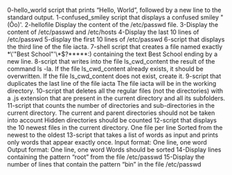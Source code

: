 0-hello_world script that prints “Hello, World”, followed by a new line to the standard output.
1-confused_smiley script that displays a confused smiley "(Ôo)'.
2-hellofile Display the content of the /etc/passwd file.
3-Display the content of /etc/passwd and /etc/hosts
4-Display the last 10 lines of /etc/passwd
5-display the first 10 lines of /etc/passwd
6-script that displays the third line of the file iacta.
7-shell script that creates a file named exactly \*\\'"Best School"\'\\*$\?\*\*\*\*\*:) containing the text Best School ending by a new line.
8-script that writes into the file ls_cwd_content the result of the command ls -la. If the file ls_cwd_content already exists, it should be overwritten. If the file ls_cwd_content does not exist, create it.
9-script that duplicates the last line of the file iacta
  The file iacta will be in the working directory.
10-script that deletes all the regular files (not the directories) with a .js extension that are present in the current directory and all its subfolders.
11-script that counts the number of directories and sub-directories in the current directory.
The current and parent directories should not be taken into account
Hidden directories should be counted
12-script that displays the 10 newest files in the current directory.
One file per line
Sorted from the newest to the oldest
13-script that takes a list of words as input and prints only words that appear exactly once.
Input format: One line, one word
Output format: One line, one word
Words should be sorted
14-Display lines containing the pattern “root” from the file /etc/passwd
15-Display the number of lines that contain the pattern “bin” in the file /etc/passwd
